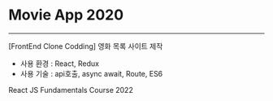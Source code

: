 # Movie App 2020

---

[FrontEnd Clone Codding] 영화 목록 사이트 제작

- 사용 환경 : React, Redux
- 사용 기술 : api호출, async await, Route, ES6

React JS Fundamentals Course 2022
